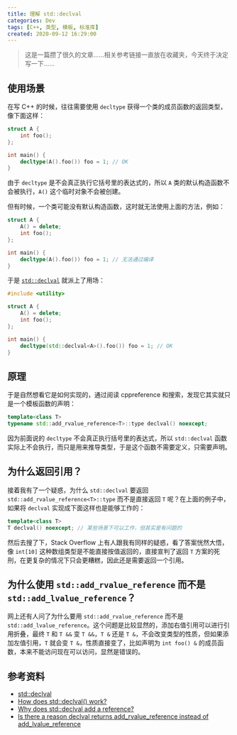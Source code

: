 ```yaml
---
title: 理解 std::declval
categories: Dev
tags: [C++, 类型, 模板, 标准库]
created: 2020-09-12 16:29:00
---
```


> 这是一篇攒了很久的文章……相关参考链接一直放在收藏夹，今天终于决定写一下……

## 使用场景

在写 C++ 的时候，往往需要使用 `decltype` 获得一个类的成员函数的返回类型，像下面这样：

```cpp
struct A {
    int foo();
};

int main() {
    decltype(A().foo()) foo = 1; // OK
}
```

由于 `decltype` 是不会真正执行它括号里的表达式的，所以 `A` 类的默认构造函数不会被执行，`A()` 这个临时对象不会被创建。

但有时候，一个类可能没有默认构造函数，这时就无法使用上面的方法，例如：

```cpp
struct A {
    A() = delete;
    int foo();
};

int main() {
    decltype(A().foo()) foo = 1; // 无法通过编译
}
```

于是 [`std::declval`](https://en.cppreference.com/w/cpp/utility/declval) 就派上了用场：

```cpp
#include <utility>

struct A {
    A() = delete;
    int foo();
};

int main() {
    decltype(std::declval<A>().foo()) foo = 1; // OK
}
```

## 原理

于是自然想看它是如何实现的，通过阅读 cppreference 和搜索，发现它其实就只是一个模板函数的声明：

```cpp
template<class T>
typename std::add_rvalue_reference<T>::type declval() noexcept;
```

因为前面说的 `decltype` 不会真正执行括号里的表达式，所以 `std::declval` 函数实际上不会执行，而只是用来推导类型，于是这个函数不需要定义，只需要声明。

## 为什么返回引用？

接着我有了一个疑惑，为什么 `std::declval` 要返回 `std::add_rvalue_reference<T>::type` 而不是直接返回 `T` 呢？在上面的例子中，如果将 `declval` 实现成下面这样也是能够工作的：

```cpp
template<class T>
T declval() noexcept; // 某些场景下可以工作，但其实是有问题的
```

然后去搜了下，Stack Overflow 上有人跟我有同样的疑惑，看了答案恍然大悟，像 `int[10]` 这种数组类型是不能直接按值返回的，直接宣判了返回 `T` 方案的死刑，在更复杂的情况下只会更糟糕，因此还是需要返回一个引用。

## 为什么使用 `std::add_rvalue_reference` 而不是 `std::add_lvalue_reference`？

网上还有人问了为什么要用 `std::add_rvalue_reference` 而不是 `std::add_lvalue_reference`。这个问题是比较显然的，添加右值引用可以进行引用折叠，最终 `T` 和 `T &&` 变 `T &&`，`T &` 还是 `T &`，不会改变类型的性质，但如果添加左值引用，`T` 就会变 `T &`，性质直接变了，比如声明为 `int foo() &` 的成员函数，本来不能访问现在可以访问，显然是错误的。

## 参考资料

- [std::declval](https://en.cppreference.com/w/cpp/utility/declval)
- [How does std::declval<T>() work?](https://stackoverflow.com/questions/28532781/how-does-stddeclvalt-work)
- [Why does std::declval add a reference?](https://stackoverflow.com/questions/25707441/why-does-stddeclval-add-a-reference)
- [Is there a reason declval returns add_rvalue_reference instead of add_lvalue_reference](https://stackoverflow.com/questions/20303250/is-there-a-reason-declval-returns-add-rvalue-reference-instead-of-add-lvalue-ref/20303350#20303350)
